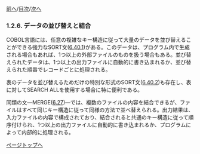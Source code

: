 <!--navi start1-->
[前へ](1-2-5.md)/[目次](https://momoko-yokogawa.github.io/opensourcecobol.github.io/markdown/TOC.html)/[次へ](1-2-7.md)
<!--navi end1-->
### 1.2.6. データの並び替えと結合

COBOL言語には、任意の複雑なキー構造に従って大量のデータを並び替えることができる強力なSORT文([6.40.1](6-40-1.md))がある。このデータは、プログラム内で生成される場合もあれば、1つ以上の外部ファイルのものを扱う場合もある。並び替えられたデータは、1つ以上の出力ファイルに自動的に書き込まれるか、並び替えられた順番でレコードごとに処理される。

表のデータを並び替えるためだけの特別な形式のSORT文([6.40.2](6-40-2.md))も存在し、表に対してSEARCH ALLを使用する場合に特に便利である。

同類の文―MERGE([6.27](6-27.md))―では、複数のファイルの内容を結合できるが、ファイルはすべて同じキー構造に従って同様の方法で並べ替えられる。出力結果は、入力ファイルの内容で構成されており、結合されると共通のキー構造に従って順序付けられ、1つ以上の出力ファイルに自動的に書き込まれるか、プログラムによって内部的に処理される。

<!--navi start2-->

[ページトップへ](1-2-6.md)
<!--navi end2-->
